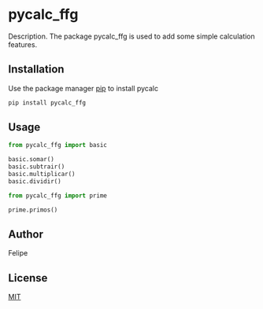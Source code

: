 # pycalc_ffg

Description. 
The package pycalc_ffg is used to add some simple calculation features.

## Installation

Use the package manager [pip](https://pip.pypa.io/en/stable/) to install pycalc

```bash
pip install pycalc_ffg
```

## Usage

```python
from pycalc_ffg import basic

basic.somar()
basic.subtrair()
basic.multiplicar()
basic.dividir()
```

```python
from pycalc_ffg import prime

prime.primos()
```

## Author
Felipe

## License
[MIT](https://choosealicense.com/licenses/mit/)
